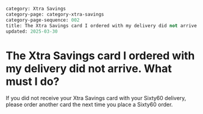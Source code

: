 ```meta
category: Xtra Savings
category-page: category-xtra-savings
category-page-sequence: 002
title: The Xtra Savings card I ordered with my delivery did not arrive. What must I do?  
updated: 2025-03-30
```

# The Xtra Savings card I ordered with my delivery did not arrive. What must I do?  

If you did not receive your Xtra Savings card with your Sixty60 delivery, please order another card the next time you place a Sixty60 order.  